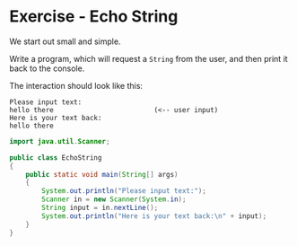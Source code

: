 ﻿# Exercise - Echo String

We start out small and simple.

Write a program, which will request a `String` from the user,
and then print it back to the console.

The interaction should look like this:

```console
Please input text:
hello there                         (<-- user input)
Here is your text back: 
hello there
```

<hint title="Solution">

```java
import java.util.Scanner;

public class EchoString
{
    public static void main(String[] args)
    {
        System.out.println("Please input text:");
        Scanner in = new Scanner(System.in);
        String input = in.nextLine();
        System.out.println("Here is your text back:\n" + input);
    }
}
```

</hint>